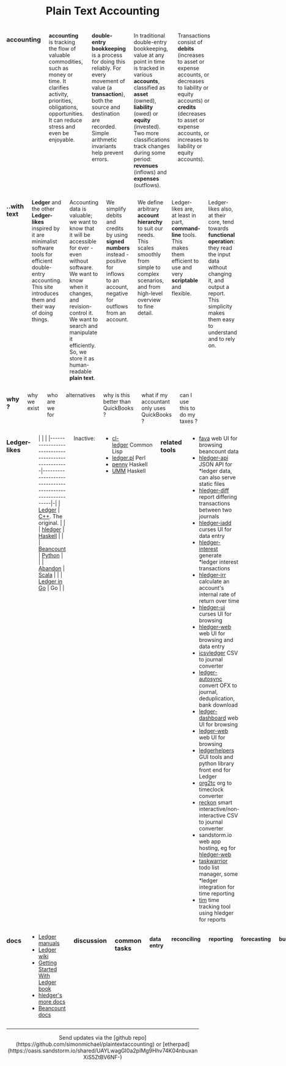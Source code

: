 <!-- CSS: http://getskeleton.com -->
<!-- markdown: http://pandoc.org/README.html -->

<div class="row" style="padding-top: 15%">

<h1 style="text-align:center; margin-bottom:5%;">Plain Text Accounting</h1>

<div class="four columns">

### accounting

**accounting** is tracking the flow of valuable commodities, such as money or time.
It clarifies activity, priorities, obligations, opportunities.
It can reduce stress and even be enjoyable.

**double-entry bookkeeping** is a process for doing this reliably.
For every movement of value (a **transaction**), both the source and destination are recorded.
Simple arithmetic invariants help prevent errors.

In traditional double-entry bookkeeping, value at any point in time is tracked in various **accounts**, classified as
**asset** (owned), **liability** (owed) or **equity** (invested).
Two more classifications track changes during some period: **revenues** (inflows) and **expenses** (outflows).

Transactions consist of **debits** (increases to asset or expense
accounts, or decreases to liability or equity accounts) or **credits**
(decreases to asset or expense accounts, or increases to liability or
equity accounts).

</div>
<div class="four columns">

### ..with text

**Ledger** and the other **Ledger-likes** inspired by it are minimalist software tools for efficient double-entry accounting.
This site introduces them and their way of doing things.

Accounting data is valuable;
we want to know that it will be accessible for ever - even without software.
We want to know when it changes, and revision-control it.
We want to search and manipulate it efficiently.
So, we store it as human-readable **plain text**.

We simplify debits and credits by using **signed numbers** instead -
positive for inflows to an account, negative for outflows from an account.

We define arbitrary **account hierarchy** to suit our needs.
This scales smoothly from simple to complex scenarios, and from high-level overview to fine detail.

Ledger-likes are, at least in part, **command-line** tools.
This makes them efficient to use and very **scriptable** and flexible.

Ledger-likes also, at their core, tend towards **functional operation**:
they read the input data without changing it, and output a report.
This simplicity makes them easy to understand and to rely on.

</div>
<div class="three columns">

### why ?

why we exist

who are we for

alternatives

why is this better than QuickBooks ?

what if my accountant only uses QuickBooks ?

can I use this to do my taxes ?

</div>

</div>
<div class="row">

<div class="seven columns">

### Ledger-likes

<!-- http://pandoc.org/README.html#tables -->
| | |
|---------------------------------------------------|----------------------------------------------------------|-|
| [Ledger](http://ledger-cli.org)                   | [C++](https://www.openhub.net/p/ledger). The original. <!-- Very fast, advanced features. --> | |
| [hledger](http://hledger.org)                     | [Haskell](https://www.openhub.net/p/hledger) <!-- Easy to use, multi-column reports, multiple UIs. --> |  |
| [Beancount](http://furius.ca/beancount)           | [Python](https://www.openhub.net/p/beancount) <!-- Accounting correctness aids, extensible. --> |  |
| [Abandon](https://github.com/hrj/abandon)         | [Scala](https://www.openhub.net/p/abandon) |  |
| [Ledger in Go](https://github.com/howeyc/ledger)  | Go | |

<!-- | Inactive:                                         | | | -->
<!-- | [cl-ledger](https://github.com/ledger/cl-ledger)  | Common Lisp | | -->
<!-- | [ledger.pl](https://github.com/dimonf/ledger.pl)  | Perl | | -->
<!-- | [penny](https://github.com/massysett/penny)       | Haskell | | -->
<!-- | [UMM](http://hackage.haskell.org/package/UMM)     | Haskell | | -->

Inactive:

- [cl-ledger](https://github.com/ledger/cl-ledger)&nbsp;Common Lisp
- [ledger.pl](https://github.com/dimonf/ledger.pl)&nbsp;Perl
- [penny](https://github.com/massysett/penny)&nbsp;Haskell
- [UMM](http://hackage.haskell.org/package/UMM)&nbsp;Haskell

<!-- [compare](https://www.openhub.net/p/_compare?project_0=Ledger&project_1=hledger&project_2=beancount) -->

### related tools

- [fava](https://github.com/aumayr/beancount-web) web UI for browsing beancount data
- [hledger-api](https://github.com/simonmichael/hledger/tree/master/hledger-api) JSON API for *ledger data, can also serve static files
- [hledger-diff](http://hackage.haskell.org/package/hledger-diff) report differing transactions between two journals
- [hledger-iadd](https://github.com/hpdeifel/hledger-iadd) curses UI for data entry
- [hledger-interest](http://hackage.haskell.org/package/hledger-interest) generate *ledger interest transactions
- [hledger-irr](http://hackage.haskell.org/package/hledger-irr) calculate an account's internal rate of return over time
- [hledger-ui](http://hackage.haskell.org/package/hledger-ui) curses UI for browsing
- [hledger-web](http://hackage.haskell.org/package/hledger-web) web UI for browsing and data entry
- [icsvledger](https://launchpad.net/csv2ledger) CSV to journal converter
- [ledger-autosync](https://gitlab.com/egh/ledger-autosync) convert OFX to journal, deduplication, bank download
- [ledger-dashboard](https://github.com/Ikke/ledger-dashboard) web UI for browsing
- [ledger-web](https://github.com/slashdotdash/node-ledger-web) web UI for browsing
- [ledgerhelpers](https://github.com/Rudd-O/ledgerhelpers) GUI tools and python library front end for Ledger
- [org2tc](https://github.com/jwiegley/org2tc) org to timeclock converter
- [reckon](https://github.com/cantino/reckon) smart interactive/non-interactive CSV to journal converter
- sandstorm.io web app hosting, eg for [hledger-web](https://apps.sandstorm.io/app/8x12h6p0x0nrzk73hfq6zh2jxtgyzzcty7qsatkg7jfg2mzw5n90)
- [taskwarrior](http://taskwarrior.org) todo list manager, some *ledger integration for time reporting
- [tim](https://github.com/MatthiasKauer/tim) time tracking tool using hledger for reports
    
</div>
<div class="five columns u-pull-right">

### docs

- [Ledger manuals](http://ledger-cli.org/docs.html)
- [Ledger wiki](https://github.com/ledger/ledger/wiki)
- [Getting Started With Ledger book](https://github.com/rolfschr/GSWL-book)
- [hledger's more docs](http://hledger.org)
- [Beancount docs](http://furius.ca/beancount/doc/index)
<!-- - [Abandon wiki](https://github.com/hrj/abandon/wiki) -->

### discussion

### common tasks

#### data entry

#### reconciling

#### reporting

#### forecasting

#### budgetting

#### shared expenses

#### time tracking

- <https://github.com/anarcat/ledger-timetracking> on integrating timelog and journal

#### 

</div>

</div>
<div class="row" style="text-align:center;">

<hr>
Send updates via the
[github repo](https://github.com/simonmichael/plaintextaccounting)
or
[etherpad](https://oasis.sandstorm.io/shared/UAYLwagGI0a2pIMg9Hhv74K04nbuxanXiS5ZtBV6NF-)

</div>

